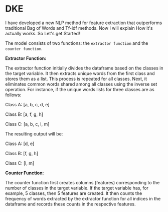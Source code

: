 # DKE
I have developed a new NLP method for feature extraction that outperforms traditional Bag of Words and Tf-idf methods. Now I will explain How it's actually works. So Let's get Started!

The model consists of two functions: the `extractor function` and the `counter function`.

**Extractor Function:**

The extractor function initially divides the dataframe based on the classes in the target variable. It then extracts unique words from the first class and stores them as a list. This process is repeated for all classes. Next, it eliminates common words shared among all classes using the inverse set operation. For instance, if the unique words lists for three classes are as follows:

Class A: [a, b, c, d, e]

Class B: [a, f, g, h]

Class C: [a, b, c, l, m]

The resulting output will be:

Class A: [d, e]

Class B: [f, g, h]

Class C: [l, m]

**Counter Function:**

The counter function first creates columns (features) corresponding to the number of classes in the target variable. If the target variable has, for example, 5 classes, then 5 features are created. It then counts the frequency of words extracted by the extractor function for all indices in the dataframe and records these counts in the respective features.

